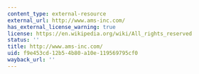 ```yaml
---
content_type: external-resource
external_url: http://www.ams-inc.com/
has_external_license_warning: true
license: https://en.wikipedia.org/wiki/All_rights_reserved
status: ''
title: http://www.ams-inc.com/
uid: f9e453cd-12b5-4b80-a10e-119569795cf0
wayback_url: ''
---
```

